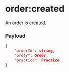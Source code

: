 # order:created

An order is created.

### Payload
```json
{
    "orderId": string,
    "order": Order,
    "practice": Practice
}
```
